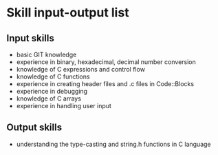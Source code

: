 # Skill input-output list

## Input skills
- basic GIT knowledge
- experience in binary, hexadecimal, decimal number conversion
- knowledge of C expressions and control flow
- knowledge of C functions
- experience in creating header files and .c files in Code::Blocks
- experience in debugging
- knowledge of C arrays
- experience in handling user input

## Output skills
- understanding the type-casting and string.h functions in C language